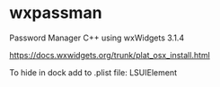 # wxpassman
Password Manager C++ using wxWidgets 3.1.4

https://docs.wxwidgets.org/trunk/plat_osx_install.html

To hide in dock add to .plist file:
<key>LSUIElement</key>
<true/>